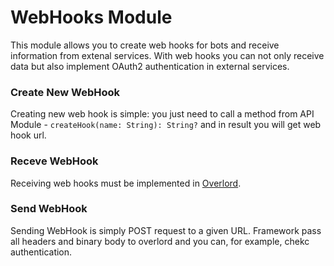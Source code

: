 # WebHooks Module

This module allows you to create web hooks for bots and receive information from extenal services. With web hooks you can not only receive data but also implement OAuth2 authentication in external services.

### Create New WebHook

Creating new web hook is simple: you just need to call a method from API Module - ```createHook(name: String): String?``` and in result you will get web hook url.

### Receve WebHook

Receiving web hooks must be implemented in [Overlord](Overlord.md).

### Send WebHook

Sending WebHook is simply POST request to a given URL. Framework pass all headers and binary body to overlord and you can, for example, chekc authentication.
